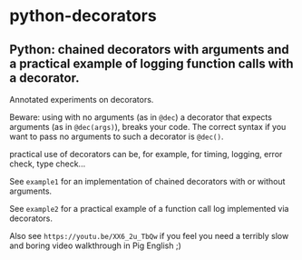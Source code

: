 # python-decorators
## Python: chained decorators with arguments and a practical example of logging function calls with a decorator.

Annotated experiments on decorators.

Beware: using with no arguments (as in `@dec`) a decorator that expects arguments (as in `@dec(args)`), 
breaks your code. The correct syntax if you want to pass no arguments to such a decorator is `@dec()`.

practical use of decorators can be, for example, for timing, logging, error check, type check...

See `example1` for an implementation of chained decorators with or without arguments.

See `example2` for a practical example of a function call log implemented via decorators.

Also see `https://youtu.be/XX6_2u_TbQw` if you feel you need a terribly slow and boring video walkthrough in Pig English ;)